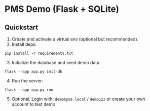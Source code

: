 # PMS Demo (Flask + SQLite)

## Quickstart
1) Create and activate a virtual env (optional but recommended).
2) Install deps:
```
pip install -r requirements.txt
```
3) Initialize the database and seed demo data:
```
flask --app app.py init-db
```
4) Run the server:
```
flask --app app.py run
```
5) Optional, Login with: `demo@pms.local` / `demo123` or create your own account to test demo




